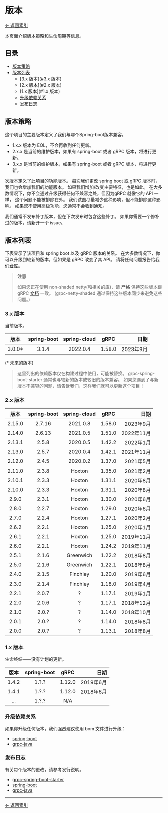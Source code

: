 # 版本

[<- 返回索引](index.md)

本页面介绍版本策略和生命周期等信息。

## 目录 <!-- omit in toc -->

- [版本策略](#版本策略)
- [版本列表](#版本列表)
  - [3.x 版本](#3.x 版本)
  - [2.x 版本](#2.x 版本)
  - [1.x 版本](#1.x 版本)
  - [升级依赖关系](#升级依赖关系)
  - [发布日志](#发布日志)

## 版本策略

这个项目的主要版本定义了我们与哪个Spring-boot版本兼容。

- 1.x.x 版本为 EOL，不会再收到任何更新。
- 2.x.x 是当前的维护版本，如果有 spring-boot 或者 gRPC 版本，将进行更新。
- 3.x.x 是当前的维护版本，如果有 spring-boot 或者 gRPC 版本，将进行更新。

次版本定义了此项目的功能版本。 每次我们更改 spring boot 或 gRPC 版本时，我们也会增加我们的功能版本。 如果我们增加/改变主要特征，也是如此。 在大多数情况下，你不会通过升级获得任何不兼容之处，但因为gRPC 就像它的 API 一样， 这个问题不能被排除在外。 我们试图尽量减少这种影响，但不能排除这种影响。 如果您不使用高级功能，您通常不会收到通知。

我们通常不发布补丁版本，但在下次发布时包含这些补丁。 如果你需要一个修补过的版本，请新开一个 issue。

## 版本列表

下表显示了该项目和 spring boot 以及 gRPC 版本的关系。 在大多数情况下，你可以升级到较新的版本，但如果是 gRPC 改变了其 API。 请将任何问题报告给我们[仓库](https://github.com/grpc-ecosystem/grpc-spring/issues)。

> **注意**
>
> 如果您正在使用 non-shaded netty(和相关的库)，请 **严格** 保持这些版本跟 gRPC [文档](https://github.com/grpc/grpc-java/blob/master/SECURITY.md#netty) 一致。 (grpc-netty-shaded 通过保持这些版本同步来避免这些问题。)

### 3.x 版本

当前版本。

|   版本   | spring-boot | spring-cloud |  gRPC  |       日期 |
|:------:|:-----------:|:------------:|:------:|---------:|
| 3.0.0* |    3.1.4    |   2022.0.4   | 1.58.0 |  2023年9月 |

(\* 未来的版本)

> 这里列出的依赖版本仅在构建过程中使用，可能被替换。 grpc-spring-boot-starter 通常也与较新的版本或较旧的版本兼容。 如果您遇到了与新版本不兼容的问题，请告诉我们，这样我们就可以更新这个项目！

### 2.x 版本

|   版本   | spring-boot | spring-cloud |  gRPC  |       日期 |
|:------:|:-----------:|:------------:|:------:|---------:|
| 2.15.0 |   2.7.16    |   2021.0.8   | 1.58.0 |  2023年9月 |
| 2.14.0 |   2.6.13    |   2021.0.5   | 1.51.0 | 2022年11月 |
| 2.13.1 |    2.5.8    |   2020.0.5   | 1.42.2 |  2022年1月 |
| 2.13.0 |    2.5.7    |   2020.0.4   | 1.42.1 | 2021年11月 |
| 2.12.0 |    2.4.5    |   2020.0.2   | 1.37.0 |  2021年5月 |
| 2.11.0 |    2.3.8    |    Hoxton    | 1.35.0 |  2021年2月 |
| 2.10.1 |    2.3.3    |    Hoxton    | 1.31.1 |  2020年8月 |
| 2.10.0 |    2.3.3    |    Hoxton    | 1.31.1 |  2020年8月 |
| 2.9.0  |    2.3.1    |    Hoxton    | 1.30.0 |  2020年6月 |
| 2.8.0  |    2.2.7    |    Hoxton    | 1.29.0 |  2020年6月 |
| 2.7.0  |    2.2.4    |    Hoxton    | 1.27.1 |  2020年2月 |
| 2.6.2  |    2.2.1    |    Hoxton    | 1.25.0 |  2020年1月 |
| 2.6.1  |    2.2.1    |    Hoxton    | 1.25.0 | 2019年11月 |
| 2.6.0  |    2.2.1    |    Hoxton    | 1.24.2 | 2019年11月 |
| 2.5.1  |    2.1.6    |  Greenwich   | 1.22.2 |  2018年8月 |
| 2.5.0  |    2.1.6    |  Greenwich   | 1.22.1 |  2018年8月 |
| 2.4.0  |    2.1.5    |   Finchley   | 1.20.0 |  2019年6月 |
| 2.3.0  |    2.1.4    |   Finchley   | 1.18.0 |  2019年4月 |
| 2.2.1  |    2.0.7    |      ?       | 1.17.1 |  2019年1月 |
| 2.2.0  |    2.0.6    |      ?       | 1.17.1 | 2018年12月 |
| 2.1.0  |    2.0.?    |      ?       | 1.14.0 | 2018年10月 |
| 2.0.1  |    2.0.?    |      ?       | 1.14.0 |  2018年8月 |
| 2.0.0  |    2.0.?    |      ?       | 1.13.1 |  2018年8月 |

### 1.x 版本

生命终结——没有计划的更新。

|  版本   | spring-boot |  gRPC  |      日期 |
|:-----:|:-----------:|:------:| -------:|
| 1.4.2 |    1.?.?    | 1.12.0 | 2019年6月 |
| 1.4.1 |    1.?.?    | 1.12.0 | 2018年6月 |
|  ...  |    1.?.?    |  N/A   |         |

### 升级依赖关系

如果你升级任何版本，我们强烈建议使用 bom 文件进行升级：

- [spring-boot](https://mvnrepository.com/artifact/org.springframework.boot/spring-boot-starter-parent)
- [grpc-java](https://mvnrepository.com/artifact/io.grpc/grpc-bom)

### 发布日志

有关每个版本的更改，请参考发行说明。

- [grpc-spring-boot-starter](https://github.com/grpc-ecosystem/grpc-spring/releases)
- [spring-boot](https://github.com/spring-projects/spring-boot/releases)
- [grpc-java](https://github.com/grpc/grpc-java/releases)

---

[<- 返回索引](index.md)
